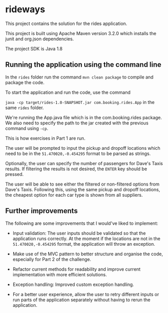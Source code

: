 # rideways

This project contains the solution for the rides application.

This project is built using Apache Maven version 3.2.0 which installs the junit and org.json dependencies.

The project SDK is Java 1.8 

## Running the application using the command line

In the `rides` folder run the command `mvn clean package` to compile and package the code.

To start the application and run the code, use the command

`java -cp target/rides-1.0-SNAPSHOT.jar com.booking.rides.App` in the same `rides` folder.

We're running the App.java file which is in the com.booking.rides package. We also need to specify the path to the jar created with the previous command using `-cp`.

This is how exercises in Part 1 are run.

The user will be prompted to input the pickup and dropoff locations which need to be in the `51.470020,-0.454295` format to be parsed as strings.

Optionally, the user can specify the number of passengers for Dave's Taxis results. If filtering the results is not desired, the `ENTER` key should be pressed.

The user will be able to see either the filtered or non-filtered options from Dave's Taxis. Following this, using the same pickup and dropoff locations, the cheapest option for each car type is shown from all suppliers.

## Further improvements

The following are some improvements that I would've liked to implement:

- Input validation: The user inputs should be validated so that the application runs correctly. At the moment if the locations are not in the `51.470020,-0.454295` format, the application will throw an exception.

- Make use of the MVC pattern to better structure and organise the code, especially for Part 2 of the challenge.

- Refactor current methods for readability and improve current implementation with more efficient solutions.

- Exception handling: Improved custom exception handling.

- For a better user experience, allow the user to retry different inputs or run parts of the application separately without having to rerun the application.
